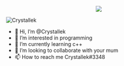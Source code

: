 <p align="center"> <img src="https://komarev.com/ghpvc/?username=takoda121&style=flat-square" /> </p>

<p><img align="center" src="https://github-readme-stats.vercel.app/api/top-langs?username=takoda121&show_icons=true&locale=en&layout=compact" alt="Crystallek" /></p>

- 👋 Hi, I’m @Crystallek
- 👀 I’m interested in programming
- 🌱 I’m currently learning c++
- 💞️ I’m looking to collaborate with your mum
- 📫 How to reach me Crystallek#3348

<!---
Crystallek/Crystallek is a ✨ special ✨ repository because its `README.md` (this file) appears on your GitHub profile.
You can click the Preview link to take a look at your changes.
--->
